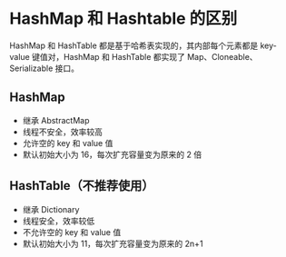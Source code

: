 

# HashMap 和 Hashtable 的区别



HashMap 和 HashTable 都是基于哈希表实现的，其内部每个元素都是 key-value 键值对，HashMap 和 HashTable 都实现了 Map、Cloneable、Serializable 接口。



## HashMap

- 继承 AbstractMap
- 线程不安全，效率较高
- 允许空的 key 和 value 值
- 默认初始大小为 16，每次扩充容量变为原来的 2 倍



## HashTable（不推荐使用）

- 继承 Dictionary
- 线程安全，效率较低
- 不允许空的 key 和 value 值
- 默认初始大小为 11，每次扩充容量变为原来的 2n+1